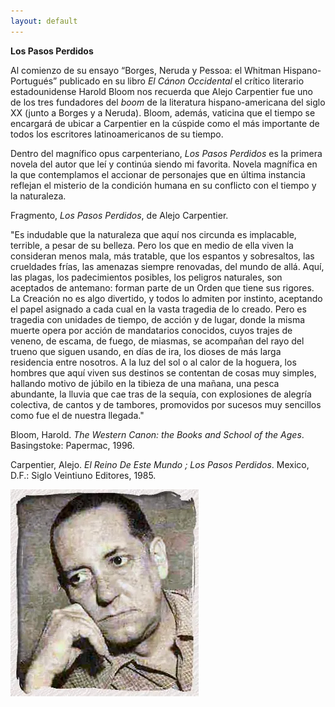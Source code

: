```yaml
---
layout: default
---
```


**Los Pasos Perdidos**

Al comienzo de su ensayo “Borges, Neruda y Pessoa: el Whitman Hispano-Portugués” publicado en su libro _El Cánon Occidental_ el crítico literario estadounidense Harold Bloom nos recuerda que Alejo Carpentier fue uno de los tres fundadores del _boom_ de la literatura hispano-americana del siglo XX (junto a Borges y a Neruda). Bloom, además, vaticina que el tiempo se encargará de ubicar a Carpentier en la cúspide como el más importante de todos los escritores latinoamericanos de su tiempo.

Dentro del magnífico opus carpenteriano, _Los Pasos Perdidos_ es la primera novela del autor que leí y continúa siendo mi favorita. Novela magnífica en la que contemplamos el accionar de personajes que en última instancia reflejan el misterio de la condición humana en su conflicto con el tiempo y la naturaleza.

Fragmento, _Los Pasos Perdidos_, de Alejo Carpentier.

"Es indudable que la naturaleza que aquí nos circunda es implacable, terrible, a pesar de su belleza. Pero los que en medio de ella viven la consideran menos mala, más tratable, que los espantos y sobresaltos, las crueldades frías, las amenazas siempre renovadas, del mundo de allá. Aquí, las plagas, los padecimientos posibles, los peligros naturales, son aceptados de antemano: forman parte de un Orden que tiene sus rigores. La Creación no es algo divertido, y todos lo admiten por instinto, aceptando el papel asignado a cada cual en la vasta tragedia de lo creado. Pero es tragedia con unidades de tiempo, de acción y de lugar, donde la misma muerte opera por acción de mandatarios conocidos, cuyos trajes de veneno, de escama, de fuego, de miasmas, se acompañan del rayo del trueno que siguen usando, en días de ira, los dioses de más larga residencia entre nosotros. A la luz del sol o al calor de la hoguera, los hombres que aquí viven sus destinos se contentan de cosas muy simples, hallando motivo de júbilo en la tibieza de una mañana, una pesca abundante, la lluvia que cae tras de la sequía, con explosiones de alegría colectiva, de cantos y de tambores, promovidos por sucesos muy sencillos como fue el de nuestra llegada."

Bloom, Harold. _The Western Canon: the Books and School of the Ages_. Basingstoke: Papermac, 1996.

Carpentier, Alejo. _El Reino De Este Mundo ; Los Pasos Perdidos_. Mexico, D.F.: Siglo Veintiuno Editores, 1985.

![Alejo Carpentier](/assets/images/Alejo_Carpentier.webp)
